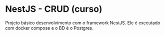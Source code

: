 #  NestJS - CRUD (curso)

Projeto básico desenvolvimento com o framework NestJS.
Ele é executado com docker compose e o BD é o Postgres.
